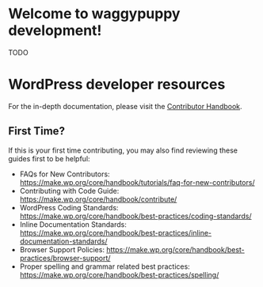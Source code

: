 # Welcome to waggypuppy development!

TODO

# WordPress developer resources

For the in-depth documentation, please visit the [Contributor Handbook](https://make.wp.org/core/handbook/contribute/).

## First Time?
If this is your first time contributing, you may also find reviewing these guides first to be helpful:
- FAQs for New Contributors: https://make.wp.org/core/handbook/tutorials/faq-for-new-contributors/
- Contributing with Code Guide: https://make.wp.org/core/handbook/contribute/
- WordPress Coding Standards: https://make.wp.org/core/handbook/best-practices/coding-standards/
- Inline Documentation Standards: https://make.wp.org/core/handbook/best-practices/inline-documentation-standards/
- Browser Support Policies: https://make.wp.org/core/handbook/best-practices/browser-support/
- Proper spelling and grammar related best practices: https://make.wp.org/core/handbook/best-practices/spelling/
